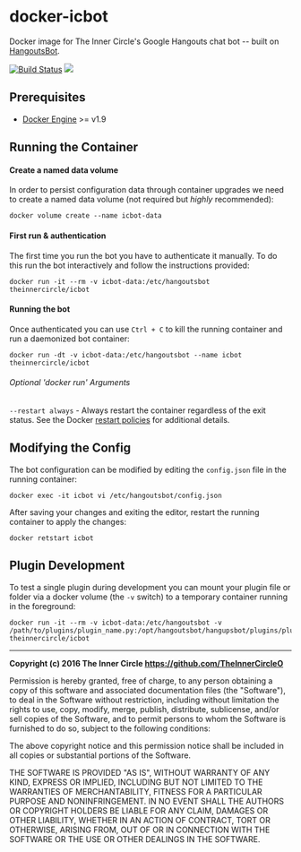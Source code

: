 docker-icbot
============

Docker image for The Inner Circle's Google Hangouts chat bot -- built on
[HangoutsBot](https://github.com/hangoutsbot/hangoutsbot).

[![Build Status](https://travis-ci.org/TheInnerCircleO/docker-icbot.svg?branch=master)](https://travis-ci.org/TheInnerCircleO/docker-icbot)
[![](https://badge.imagelayers.io/theinnercircle/icbot:latest.svg)](https://imagelayers.io/?images=theinnercircle/icbot:latest 'Get your own badge on imagelayers.io')


Prerequisites
-------------

  - [Docker Engine](https://www.docker.com) >= v1.9


Running the Container
---------------------

#### Create a named data volume

In order to persist configuration data through container upgrades we need to
create a named data volume (not required but _highly_ recommended):

    docker volume create --name icbot-data

#### First run & authentication

The first time you run the bot you have to authenticate it manually. To do
this run the bot interactively and follow the instructions provided:

    docker run -it --rm -v icbot-data:/etc/hangoutsbot theinnercircle/icbot

#### Running the bot

Once authenticated you can use `Ctrl + C` to kill the running container and run
a daemonized bot container:

    docker run -dt -v icbot-data:/etc/hangoutsbot --name icbot theinnercircle/icbot


###### Optional 'docker run' Arguments

`--restart always` - Always restart the container regardless of the exit status. See the Docker
                     [restart policies](https://goo.gl/OI87rA) for additional details.


Modifying the Config
--------------------

The bot configuration can be modified by editing the `config.json` file in the
running container:

    docker exec -it icbot vi /etc/hangoutsbot/config.json

After saving your changes and exiting the editor, restart the running container
to apply the changes:

    docker retstart icbot


Plugin Development
------------------

To test a single plugin during development you can mount your plugin file or
folder via a docker volume (the `-v` switch) to a temporary container running
in the foreground:

    docker run -it --rm -v icbot-data:/etc/hangoutsbot -v /path/to/plugins/plugin_name.py:/opt/hangoutsbot/hangupsbot/plugins/plugin_name.py theinnercircle/icbot


-----

**Copyright (c) 2016 The Inner Circle <https://github.com/TheInnerCircleO>**

Permission is hereby granted, free of charge, to any person obtaining a copy
of this software and associated documentation files (the "Software"), to deal
in the Software without restriction, including without limitation the rights
to use, copy, modify, merge, publish, distribute, sublicense, and/or sell
copies of the Software, and to permit persons to whom the Software is
furnished to do so, subject to the following conditions:

The above copyright notice and this permission notice shall be included in
all copies or substantial portions of the Software.

THE SOFTWARE IS PROVIDED "AS IS", WITHOUT WARRANTY OF ANY KIND, EXPRESS OR
IMPLIED, INCLUDING BUT NOT LIMITED TO THE WARRANTIES OF MERCHANTABILITY,
FITNESS FOR A PARTICULAR PURPOSE AND NONINFRINGEMENT. IN NO EVENT SHALL THE
AUTHORS OR COPYRIGHT HOLDERS BE LIABLE FOR ANY CLAIM, DAMAGES OR OTHER
LIABILITY, WHETHER IN AN ACTION OF CONTRACT, TORT OR OTHERWISE, ARISING FROM,
OUT OF OR IN CONNECTION WITH THE SOFTWARE OR THE USE OR OTHER DEALINGS IN
THE SOFTWARE.
